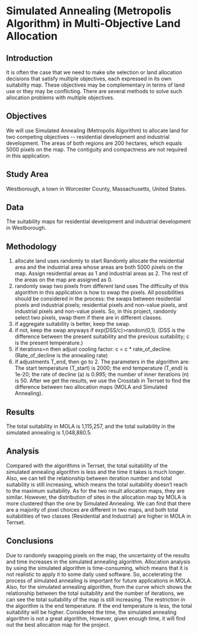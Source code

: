 # Simulated Annealing (Metropolis Algorithm) in Multi-Objective Land Allocation #

## Introduction ##
It is often the case that we need to make site selection or land allocation decisions that satisfy multiple objectives, each expressed in its own suitability map. These objectives may be complementary in terms of land use or they may be conflicting. There are several methods to solve such allocation problems with multiple objectives. 

## Objectives ##
We will use Simulated Annealing (Metropolis Algorithm) to allocate land for two competing objectives -- residential development and industrial development. The areas of both regions are 200 hectares, which equals 5000 pixels on the map. The contiguity and compactness are not required in this application.

## Study Area ##
Westborough, a town in Worcester County, Massachusetts, United States.

## Data ##
The suitability maps for residential development and industrial development in Westborough.

## Methodology ##
1.	allocate land uses randomly to start
Randomly allocate the residential area and the industrial area whose areas are both 5000 pixels on the map. Assign residential areas as 1 and industrial areas as 2. The rest of the areas on the map are assigned as 0.
2.	randomly swap two pixels from different land uses
The difficulty of this algorithm in this application is how to swap the pixels. All possibilities should be considered in the process: the swaps between residential pixels and industrial pixels; residential pixels and non-value pixels, and industrial pixels and non-value pixels. So, in this project, randomly select two pixels, swap them if there are in different classes.
3.	if aggregate suitability is better, keep the swap.
4.	if not, keep the swap anyways if exp(DSS/c)>random(0,1). (DSS is the difference between the present suitability and the previous suitability; c is the present temperature.)
5.	if iterations=n then adjust cooling factor: c = c * rate_of_decline. (Rate_of_decline is the annealing rate)
6.	if adjustments<m and temperature > T_end, then go to 2.
The parameters in the algorithm are:
The start temperature (T_start) is 2000; the end temperature (T_end) is 1e-20; the rate of decline (a) is 0.995; the number of inner iterations (n) is 50.
After we get the results, we use the Crosstab in Terrset to find the difference between two allocation maps (MOLA and Simulated Annealing).

## Results ##
The total suitability in MOLA is 1,115,257, and the total suitability in the simulated annealing is 1,048,880.5.

## Analysis ##
Compared with the algorithms in Terrset, the total suitability of the simulated annealing algorithm is less and the time it takes is much longer. Also, we can tell the relationship between iteration number and total suitability is still increasing, which means the total suitability doesn’t reach to the maximum suitability. As for the two result allocation maps, they are similar. However, the distribution of sites in the allocation map by MOLA is more clustered than the one by Simulated Annealing. We can find that there are a majority of pixel choices are different in two maps, and both total suitabilities of two classes (Residential and Industrial) are higher in MOLA in Terrset.

## Conclusions ##
Due to randomly swapping pixels on the map, the uncertainty of the results and time increases in the simulated annealing algorithm. Allocation analysis by using the simulated algorithm is time-consuming, which means that it is not realistic to apply it to some daily used software. So, accelerating the process of simulated annealing is important for future applications in MOLA. Also, for the simulated annealing algorithm, from the curve which shows the relationship between the total suitability and the number of iterations, we can see the total suitability of the map is still increasing. The restriction in the algorithm is the end temperature. If the end temperature is less, the total suitability will be higher. Considered the time, the simulated annealing algorithm is not a great algorithm, However, given enough time, it will find out the best allocation map for the project.
